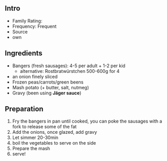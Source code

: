 ## Intro

* Family Rating:
* Frequency: Frequent
* Source
* own

## Ingredients

* Bangers (fresh sausages): 4-5 per adult + 1-2 per kid
  * alternative: Rostbratwürstchen 500-600g for 4
* an onion finely sliced
* Frozen peas/carrots/green beens
* Mash potato (+ butter, salt, nutmeg)
* Gravy (been using **Jäger sauce**)

## Preparation 
1. Fry the bangers in pan until cooked, you can poke the sausages with a fork to release some of the fat
2. Add the onions, once glazed, add gravy
3. Let simmer 20-30min
4. boil the vegetables to serve on the side
4. Prepare the mash
5. serve!
